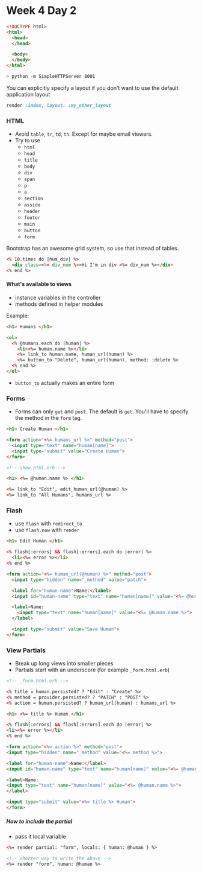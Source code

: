 # Week 4 Day 2

```html
<!DOCTYPE html>
<html>
  <head>
  </head>

  <body>
  </body>
</html>
```


```sh
> python -m SimpleHTTPServer 8001
```

You can explicitly specify a layout if you don't want to use the default application layout
```ruby
render :index, layout: :my_other_layout
```

### HTML
- Avoid `table`, `tr`, `td`, `th`. Except for maybe email viewers.
- Try to use
  - `html`
  - `head`
  - `title`
  - `body`
  - `div`
  - `span`
  - `p`
  - `a`
  - `section`
  - `asside`
  - `header`
  - `footer`
  - `main`
  - `button`
  - `form`

Bootstrap has an awesome grid system, so use that instead of tables.


```html
<% 10.times do |num_div| %>
  <div class=<%= div_num %>>Hi I'm in div <%= div_num %></div>
<% end %>
```

#### What's available to views
- instance variables in the controller
- methods defined in helper modules

Example:
```html
<h1> Humans </h1>

<ol>
  <% @humans.each do |human| %>
    <li><%= human.name %></li>
    <%= link_to human.name, human_url(human) %>
    <%= button_to "Delete", human_url(human), method: :delete %>
  <% end %>
</ol>
```

- `button_to` actually makes an entire form

### Forms
- Forms can only `get` and `post`. The default is `get`. You'll have to specify the method in the `form` tag.

```html
<h1> Create Human </h1>

<form action="<%= humans_url %>" method="post">
  <input type="text" name="human[name]">
  <input type="submit" value="Create Human">
</form>
```

```html
<!-- show.html.erb -->

<h1> <%= @human.name %> </h1>

<%= link_to "Edit", edit_human_url(@human) %>
<%= link_to "All Humans", humans_url %>
```

### Flash
- use `flash` with `redirect_to`
- use `flash.now` with `render`

```html
<h1> Edit Human </h1>

<% flash[:errors] && flash[:errors].each do |error| %>
  <li><%= error %></li>
<% end %>

<form action="<%= human_url(@human) %>" method="post">
  <input type="hidden" name="_method" value="patch">

  <label for="human-name">Name:</label>
  <input id="human-name" type="text" name="human[name]" value="<%= @human.name %>">

  <label>Name:
    <input type="text" name="human[name]" value="<%= @human.name %>">
  </label>

  <input type="submit" value="Save Human">
</form>
```

### View Partials
- Break up long views into smaller pieces
- Partials start with an underscore (for example `_form.html.erb`)

```html
<!-- _form.html.erb -->

<% title = human.persisted? ? "Edit" : "Create" %>
<% method = provider.persisted? ? "PATCH" : "POST" %>
<% action = human.persisted? ? human_url(human) : humans_url %>

<h1> <%= title %> Human </h1>

<% flash[:errors] && flash[:errors].each do |error| %>
<li><%= error %></li>
<% end %>

<form action="<%= action %>" method="post">
<input type="hidden" name="_method" value="<%= method %>">

<label for="human-name">Name:</label>
<input id="human-name" type="text" name="human[name]" value="<%= @human.name %>">

<label>Name:
<input type="text" name="human[name]" value="<%= @human.name %>">
</label>

<input type="submit" value="<%= title %> Human">
</form>
```
##### How to include the partial
- pass it local variable

```html
<%= render partial: "form", locals: { human: @human } %>

<!-- shorter way to write the above -->
<%= render "form", human: @human %>
```
